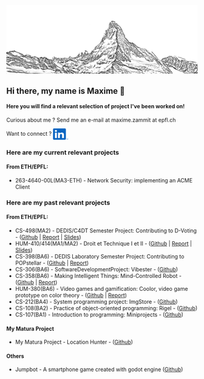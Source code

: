 ![Header](./assets/banner.png)

## Hi there, my name is Maxime 👋

#### Here you will find a relevant selection of project I've been worked on!

Curious about me ? Send me an e-mail at maxime.zammit at epfl.ch 
<!-- visit my website [here](#)-->
Want to connect ? <a href="https://www.linkedin.com/in/maxime-zmt?utm_source=website" target="blank"><img align="center" src="assets/linkedin_logo.svg" alt="" height="30" width="40" /></a>


### Here are my current relevant projects
#### From ETH/EPFL:
- 263-4640-00L(MA3-ETH) - Network Security: implementing an ACME Client


### Here are my past relevant projects
#### From ETH/EPFL:
- CS-498(MA2) - DEDIS/C4DT Semester Project: Contributing to D-Voting - ([Github](https://github.com/MaximeZmt/d-voting) | [Report](docs/MaximeZammit_MasterResearchProject_D-Voting.pdf) | [Slides](docs/MaximeZammitFinalSlides.pdf))
- HUM-410/414(MA1/MA2) - Droit et Technique I et II - ([Github](https://github.com/MaximeZmt/Droit-et-Technique-I-et-II) | [Report](https://github.com/MaximeZmt/Droit-et-Technique-I-et-II/blob/main/BrevetsEtBiotechnologiesVegetales_final.pdf) | [Slides](https://github.com/MaximeZmt/Droit-et-Technique-I-et-II/blob/main/BrevetsEtBiotechnologiesVegetales_slides.pdf))
- CS-398(BA6) - DEDIS Laboratory Semester Project: Contributing to POPstellar - ([Github](https://github.com/dedis/popstellar) | [Report](https://www.epfl.ch/labs/dedis/wp-content/uploads/2022/07/report-2022-1-PoP.pdf)) <!-- Archive Link if broken: https://web.archive.org/web/20240109220256/https://www.epfl.ch/labs/dedis/wp-content/uploads/2022/07/report-2022-1-PoP.pdf-->
- CS-306(BA6) - SoftwareDevelopmentProject: Vibester - ([Github](https://github.com/MaximeZmt/SDP_2022-Vibester/))
- CS-358(BA6) - Making Intelligent Things: Mind-Controlled Robot - ([Github](https://github.com/EPFL-EEG-Team) | [Report](https://github.com/EPFL-EEG-Team/.github/raw/main/EEG_Final_Report.pdf))
- HUM-380(BA6) -  Video games and gamification: Coolor, video game prototype on color theory - ([Github](https://github.com/RabbitStudiosCH) | [Report](https://github.com/RabbitStudiosCH/.github/raw/main/Rapport_Jeu_Video_Coolor_Groupe_1.pdf))
- CS-212(BA4) - System programming project: ImgStore - ([Github](https://github.com/MaximeZmt/CS212-ImgStore))
- CS-108(BA2) - Practice of object-oriented programming: Rigel - ([Github](https://github.com/MaximeZmt/CS-108-Rigel))
- CS-107(BA1) - Introduction to programming: Miniprojects - ([Github](https://github.com/MaximeZmt/CS107-Miniprojet1-2))

#### My Matura Project
- My Matura Project - Location Hunter - ([Github](https://github.com/MaximeZmt/LocationHunter))

#### Others
- Jumpbot - A smartphone game created with godot engine ([Github](https://github.com/MaximeZmt/jumpbot))

